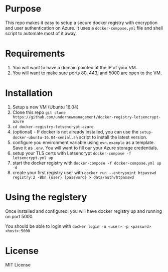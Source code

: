 # Purpose

This repo makes it easy to setup a secure docker registry with encryption and 
user authentication on Azure. It uses a `docker-compose.yml` file and shell
script to automate most of it away.

# Requirements

  1. You will want to have a domain pointed at the IP of your VM.
  1. You will want to make sure ports 80, 443, and 5000 are open to the VM.

# Installation

  1. Setup a new VM (Ubuntu 16.04)
  1. Clone this repo `git clone https://github.com/undernewmanagement/docker-registry-letsencrypt-azure`
  1. `cd docker-registry-letsencrypt-azure`
  1. (optional) - If docker is not already installed, you can use the `setup-docker-ubuntu-16.04-xenial.sh`
     script to install the latest version.
  1. configure you environment variable using `evn.example` as a template. Save it as `.env`.  You will want
to fill our your Azure storage credentials.
  1. setup your TLS certs with Letsencrypt `docker-compose -f letsencrypt.yml up`
  1. start the docker registry with `docker-compose -f docker-compose.yml up -d`
  1. create your first registry user with `docker run --entrypoint htpasswd registry:2 -Bbn {user} {password} > data/auth/htpasswd`

# Using the registery

Once installed and configured, you will have docker registry up and running on port 5000.

You should be able to login with `docker login -u <user> -p <passwrd> <host>:5000`


# License

MIT License


